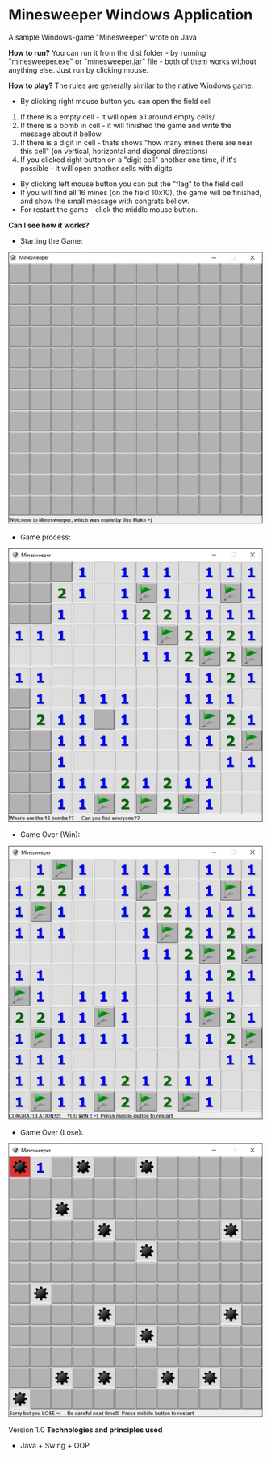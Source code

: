 # Minesweeper Windows Application
A sample Windows-game "Minesweeper" wrote on Java

**How to run?**
You can run it from the dist folder - by running "minesweeper.exe" or "minesweeper.jar" file - both of them works without anything else. Just run by clicking mouse.

**How to play?**
The rules are generally similar to the native Windows game. 
* By clicking right mouse button you can open the field cell 
1. If there is a empty cell - it will open all around empty cells/
1. If there is a bomb in cell - it will finished the game and write the message about it bellow
1. If there is a digit in cell - thats shows "how many mines there are near this cell" (on vertical, horizontal and diagonal directions)
1. If you clicked right button on a "digit cell" another one time, if it's possible - it will open another cells with digits
* By clicking left mouse button you can put the "flag" to the field cell
* If you will find all 16 mines (on the field 10x10), the game will be finished, and show the small message with congrats bellow.
* For restart the game - click the middle mouse button.

**Can I see how it works?**

* Starting the Game:

![start](docs/start.jpg)

* Game process:

![Game](docs/game.jpg)

* Game Over (Win):

![Game](docs/Win.jpg)

* Game Over (Lose):

![Game](docs/Lose.jpg)

Version 1.0
**Technologies and principles used**
* Java + Swing + OOP

